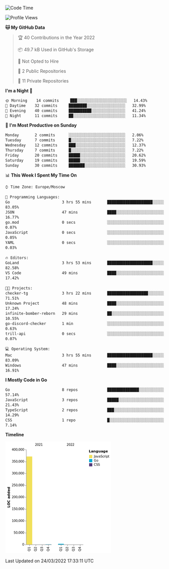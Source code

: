 <!--START_SECTION:waka-->
![Code Time](http://img.shields.io/badge/Code%20Time-222%20hrs%2050%20mins-blue)

![Profile Views](http://img.shields.io/badge/Profile%20Views-0-blue)

**🐱 My GitHub Data** 

> 🏆 40 Contributions in the Year 2022
 > 
> 📦 49.7 kB Used in GitHub's Storage 
 > 
> 🚫 Not Opted to Hire
 > 
> 📜 2 Public Repositories 
 > 
> 🔑 11 Private Repositories  
 > 
**I'm a Night 🦉** 

```text
🌞 Morning    14 commits     ███░░░░░░░░░░░░░░░░░░░░░░   14.43% 
🌆 Daytime    32 commits     ████████░░░░░░░░░░░░░░░░░   32.99% 
🌃 Evening    40 commits     ██████████░░░░░░░░░░░░░░░   41.24% 
🌙 Night      11 commits     ██░░░░░░░░░░░░░░░░░░░░░░░   11.34%

```
📅 **I'm Most Productive on Sunday** 

```text
Monday       2 commits      ░░░░░░░░░░░░░░░░░░░░░░░░░   2.06% 
Tuesday      7 commits      █░░░░░░░░░░░░░░░░░░░░░░░░   7.22% 
Wednesday    12 commits     ███░░░░░░░░░░░░░░░░░░░░░░   12.37% 
Thursday     7 commits      █░░░░░░░░░░░░░░░░░░░░░░░░   7.22% 
Friday       20 commits     █████░░░░░░░░░░░░░░░░░░░░   20.62% 
Saturday     19 commits     █████░░░░░░░░░░░░░░░░░░░░   19.59% 
Sunday       30 commits     ███████░░░░░░░░░░░░░░░░░░   30.93%

```


📊 **This Week I Spent My Time On** 

```text
⌚︎ Time Zone: Europe/Moscow

💬 Programming Languages: 
Go                       3 hrs 55 mins       ████████████████████░░░░░   83.05% 
JSON                     47 mins             ████░░░░░░░░░░░░░░░░░░░░░   16.77% 
go.mod                   0 secs              ░░░░░░░░░░░░░░░░░░░░░░░░░   0.07% 
JavaScript               0 secs              ░░░░░░░░░░░░░░░░░░░░░░░░░   0.05% 
YAML                     0 secs              ░░░░░░░░░░░░░░░░░░░░░░░░░   0.03%

🔥 Editors: 
GoLand                   3 hrs 53 mins       ████████████████████░░░░░   82.58% 
VS Code                  49 mins             ████░░░░░░░░░░░░░░░░░░░░░   17.42%

🐱‍💻 Projects: 
checker-tg               3 hrs 22 mins       ██████████████████░░░░░░░   71.51% 
Unknown Project          48 mins             ████░░░░░░░░░░░░░░░░░░░░░   17.24% 
infinite-bomber-reborn   29 mins             ██░░░░░░░░░░░░░░░░░░░░░░░   10.55% 
go-discord-checker       1 min               ░░░░░░░░░░░░░░░░░░░░░░░░░   0.63% 
trill-api                0 secs              ░░░░░░░░░░░░░░░░░░░░░░░░░   0.07%

💻 Operating System: 
Mac                      3 hrs 55 mins       ████████████████████░░░░░   83.09% 
Windows                  47 mins             ████░░░░░░░░░░░░░░░░░░░░░   16.91%

```

**I Mostly Code in Go** 

```text
Go                       8 repos             ██████████████░░░░░░░░░░░   57.14% 
JavaScript               3 repos             █████░░░░░░░░░░░░░░░░░░░░   21.43% 
TypeScript               2 repos             ███░░░░░░░░░░░░░░░░░░░░░░   14.29% 
CSS                      1 repo              █░░░░░░░░░░░░░░░░░░░░░░░░   7.14%

```


**Timeline**

![Chart not found](https://raw.githubusercontent.com/jeezft/jeezft/main/charts/bar_graph.png) 


 Last Updated on 24/03/2022 17:33:11 UTC
<!--END_SECTION:waka-->
